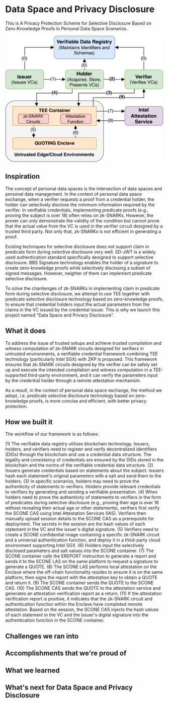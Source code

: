 # Data Space and Privacy Disclosure

This is A Privacy Protection Scheme for Selective Disclosure Based on Zero-Knowledge Proofs in Personal Data Space Scenarios.


![Workflow of Data Space and Privacy Disclosure](/screencuts/WorkflowDataSpaceandPrivacyDisclosure.png)



## Inspiration

The concept of personal data spaces is the intersection of data spaces and personal data management. In the context of personal data space exchange, when a verifier requests a proof from a credential holder, the holder can selectively disclose the minimum information required by the verifier. In verifiable credentials, implementing predicate proofs (e.g., proving the subject is over 18) often relies on zk-SNARKs. However, the prover can only demonstrate the validity of the condition but cannot prove that the actual value from the VC is used in the verifier circuit designed by a trusted third party. Not only that, zk-SNARKs is not efficient in generating a proof.

Existing techniques for selective disclosure does not support claim in predicate form during selective disclosure very well. SD-JWT is a widely used authentication standard specifically designed to support selective disclosure. BBS Signature technology enables the holder of a signature to create zero-knowledge proofs while selectively disclosing a subset of signed messages. However, neighter of them can implement predicate selective disclosure.

To solve the chanllenges of zk-SNARKs in implementing claim in predicate form during selective disclosure, we attempt to use TEE together with predicate selective disclosure technology based on zero-knowledge proofs, to ensure that credential holders input the actual parameters from the claims in the VC issued by the credential issuer. This is why we launch this project named "Data Space and Privacy Disclosure".

## What it does

To address the issue of trusted setups and achieve trusted compilation and witness computation of zk-SNARK circuits designed for verifiers in untrusted environments, a verifiable credential framework combining TEE technology (particularly Intel SGX) with ZKP is proposed. This framework ensures that zk-SNARK circuits designed by the verifier can be safely set up and execute the intended compilation and witness computation in a TEE-supported third-party environment, and it can verify the parameters input by the credential holder through a remote attestation mechanism.

As a result, in the context of personal data space exchange, the method we adopt, i.e. predicate selective disclosure technology based on zero-knowledge proofs, is more concise and efficient, with better privacy protection.

## How we built it
The workflow of our framework is as follows:

(1) The verifiable data registry utilizes blockchain technology. Issuers, holders, and verifiers need to register and verify decentralized identifiers (DIDs) through the blockchain and use a credential data structure. The legality and consistency of credentials are ensured by the DIDs stored in the blockchain and the norms of the verifiable credential data structure.
(2) Issuers generate credentials based on statements about the subject. Issuers hash each statement's original parameters with a salt and send them to the holders.
(3) In specific scenarios, holders may need to prove the authenticity of statements to verifiers. Holders provide relevant credentials to verifiers by generating and sending a verifiable presentation.
(4) When holders need to prove the authenticity of statements to verifiers in the form of predicates during selective disclosure (e.g., proving their age is over 18 without revealing their actual age or other statements), verifiers first verify the SCONE CAS using Intel Attestation Services (IAS). Verifiers then manually upload session details to the SCONE CAS as a prerequisite for deployment. The secrets in the session are the hash values of each statement in the VC and the issuer's digital signature.
(5) Verifiers need to create a SCONE confidential image containing a specific zk-SNARK circuit and a universal authentication function, and deploy it in a third-party cloud environment supporting Intel SGX.
(6) Holders input the selectively disclosed parameters and salt values into the SCONE container.
(7) The SCONE container calls the EREPORT instruction to generate a report and sends it to the SCONE LAS on the same platform to request a signature to generate a QUOTE.
(8) The SCONE LAS performs local attestation on the Enclave where the off-chain functionality resides to ensure it is on the same platform, then signs the report with the attestation key to obtain a QUOTE and return it.
(9) The SCONE container sends the QUOTE to the SCONE CAS.
(10) The SCONE CAS sends the QUOTE to the attestation service and generates an attestation verification report as a return.
(11) If the attestation verification report is positive, it indicates that the zk-SNARK circuit and authentication function within the Enclave have completed remote attestation. Based on the session, the SCONE CAS injects the hash values of each statement in the VC and the issuer's digital signature into the authentication function in the SCONE container.

## Challenges we ran into

## Accomplishments that we're proud of

## What we learned

## What's next for Data Space and Privacy Disclosure
